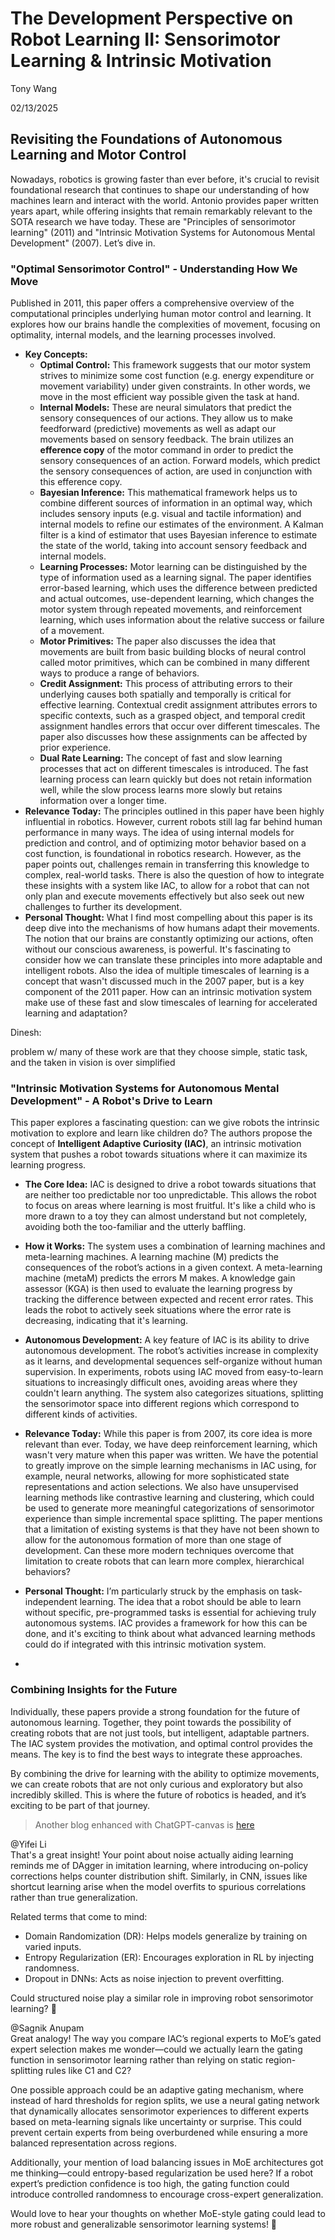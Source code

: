 # The Development Perspective on Robot Learning II: **Sensorimotor Learning & Intrinsic Motivation**

Tony Wang

02/13/2025





## Revisiting the Foundations of Autonomous Learning and Motor Control

Nowadays, robotics is growing faster than ever before, it's crucial to revisit foundational research that continues to shape our understanding of how machines learn and interact with the world. Antonio provides paper written years apart, while offering insights that remain remarkably relevant to the SOTA research we have today. These are "Principles of sensorimotor learning" (2011) and "Intrinsic Motivation Systems for Autonomous Mental Development" (2007). Let’s dive in.

### "Optimal Sensorimotor Control" - Understanding How We Move

Published in 2011, this paper offers a comprehensive overview of the computational principles underlying human motor control and learning. It explores how our brains handle the complexities of movement, focusing on optimality, internal models, and the learning processes involved.

- **Key Concepts:**
  - **Optimal Control:** This framework suggests that our motor system strives to minimize some cost function (e.g. energy expenditure or movement variability) under given constraints. In other words, we move in the most efficient way possible given the task at hand.
  - **Internal Models:** These are neural simulators that predict the sensory consequences of our actions. They allow us to make feedforward (predictive) movements as well as adapt our movements based on sensory feedback. The brain utilizes an **efference copy** of the motor command in order to predict the sensory consequences of an action. Forward models, which predict the sensory consequences of action, are used in conjunction with this efference copy.
  - **Bayesian Inference:** This mathematical framework helps us to combine different sources of information in an optimal way, which includes sensory inputs (e.g. visual and tactile information) and internal models to refine our estimates of the environment. A Kalman filter is a kind of estimator that uses Bayesian inference to estimate the state of the world, taking into account sensory feedback and internal models.
  - **Learning Processes:** Motor learning can be distinguished by the type of information used as a learning signal. The paper identifies error-based learning, which uses the difference between predicted and actual outcomes, use-dependent learning, which changes the motor system through repeated movements, and reinforcement learning, which uses information about the relative success or failure of a movement.
  - **Motor Primitives:** The paper also discusses the idea that movements are built from basic building blocks of neural control called motor primitives, which can be combined in many different ways to produce a range of behaviors.
  - **Credit Assignment:** This process of attributing errors to their underlying causes both spatially and temporally is critical for effective learning. Contextual credit assignment attributes errors to specific contexts, such as a grasped object, and temporal credit assignment handles errors that occur over different timescales. The paper also discusses how these assignments can be affected by prior experience.
  - **Dual Rate Learning:** The concept of fast and slow learning processes that act on different timescales is introduced. The fast learning process can learn quickly but does not retain information well, while the slow process learns more slowly but retains information over a longer time.
- **Relevance Today:** The principles outlined in this paper have been highly influential in robotics. However, current robots still lag far behind human performance in many ways. The idea of using internal models for prediction and control, and of optimizing motor behavior based on a cost function, is foundational in robotics research. However, as the paper points out, challenges remain in transferring this knowledge to complex, real-world tasks. There is also the question of how to integrate these insights with a system like IAC, to allow for a robot that can not only plan and execute movements effectively but also seek out new challenges to further its development.
- **Personal Thought:** What I find most compelling about this paper is its deep dive into the mechanisms of how humans adapt their movements. The notion that our brains are constantly optimizing our actions, often without our conscious awareness, is powerful. It's fascinating to consider how we can translate these principles into more adaptable and intelligent robots. Also the idea of multiple timescales of learning is a concept that wasn't discussed much in the 2007 paper, but is a key component of the 2011 paper. How can an intrinsic motivation system make use of these fast and slow timescales of learning for accelerated learning and adaptation?



Dinesh:

problem w/ many of these work are that they choose simple, static task, and the taken in vision is over simplified









### "Intrinsic Motivation Systems for Autonomous Mental Development" - A Robot's Drive to Learn

This paper explores a fascinating question: can we give robots the intrinsic motivation to explore and learn like children do? The authors propose the concept of **Intelligent Adaptive Curiosity (IAC)**, an intrinsic motivation system that pushes a robot towards situations where it can maximize its learning progress.

- **The Core Idea:** IAC is designed to drive a robot towards situations that are neither too predictable nor too unpredictable. This allows the robot to focus on areas where learning is most fruitful. It's like a child who is more drawn to a toy they can almost understand but not completely, avoiding both the too-familiar and the utterly baffling.
- **How it Works:** The system uses a combination of learning machines and meta-learning machines. A learning machine (M) predicts the consequences of the robot’s actions in a given context. A meta-learning machine (metaM) predicts the errors M makes. A knowledge gain assessor (KGA) is then used to evaluate the learning progress by tracking the difference between expected and recent error rates. This leads the robot to actively seek situations where the error rate is decreasing, indicating that it's learning.
- **Autonomous Development:** A key feature of IAC is its ability to drive autonomous development. The robot’s activities increase in complexity as it learns, and developmental sequences self-organize without human supervision. In experiments, robots using IAC moved from easy-to-learn situations to increasingly difficult ones, avoiding areas where they couldn't learn anything. The system also categorizes situations, splitting the sensorimotor space into different regions which correspond to different kinds of activities.
- **Relevance Today:** While this paper is from 2007, its core idea is more relevant than ever. Today, we have deep reinforcement learning, which wasn't very mature when this paper was written. We have the potential to greatly improve on the simple learning mechanisms in IAC using, for example, neural networks, allowing for more sophisticated state representations and action selections. We also have unsupervised learning methods like contrastive learning and clustering, which could be used to generate more meaningful categorizations of sensorimotor experience than simple incremental space splitting. The paper mentions that a limitation of existing systems is that they have not been shown to allow for the autonomous formation of more than one stage of development. Can these more modern techniques overcome that limitation to create robots that can learn more complex, hierarchical behaviors?
- **Personal Thought:** I’m particularly struck by the emphasis on task-independent learning. The idea that a robot should be able to learn without specific, pre-programmed tasks is essential for achieving truly autonomous systems. IAC provides a framework for how this can be done, and it's exciting to think about what advanced learning methods could do if integrated with this intrinsic motivation system.

- 

### Combining Insights for the Future

Individually, these papers provide a strong foundation for the future of autonomous learning. Together, they point towards the possibility of creating robots that are not just tools, but intelligent, adaptable partners. The IAC system provides the motivation, and optimal control provides the means. The key is to find the best ways to integrate these approaches.

By combining the drive for learning with the ability to optimize movements, we can create robots that are not only curious and exploratory but also incredibly skilled. This is where the future of robotics is headed, and it’s exciting to be part of that journey.



> Another blog enhanced with ChatGPT-canvas is [here](https://chatgpt.com/canvas/shared/67ad6a63bf7881918ebd2e536101dc04) 

@Yifei Li  
That's a great insight! Your point about noise actually aiding learning reminds me of DAgger in imitation learning, where introducing on-policy corrections helps counter distribution shift. Similarly, in CNN, issues like shortcut learning arise when the model overfits to spurious correlations rather than true generalization.  

Related terms that come to mind:  
- Domain Randomization (DR): Helps models generalize by training on varied inputs.  
- Entropy Regularization (ER): Encourages exploration in RL by injecting randomness.  
- Dropout in DNNs: Acts as noise injection to prevent overfitting.  

Could structured noise play a similar role in improving robot sensorimotor learning? 🤔  





@Sagnik Anupam  
Great analogy! The way you compare IAC’s regional experts to MoE’s gated expert selection makes me wonder—could we actually learn the gating function in sensorimotor learning rather than relying on static region-splitting rules like C1 and C2?  

One possible approach could be an adaptive gating mechanism, where instead of hard thresholds for region splits, we use a neural gating network that dynamically allocates sensorimotor experiences to different experts based on meta-learning signals like uncertainty or surprise. This could prevent certain experts from being overburdened while ensuring a more balanced representation across regions.  

Additionally, your mention of load balancing issues in MoE architectures got me thinking—could entropy-based regularization be used here? If a robot expert’s prediction confidence is too high, the gating function could introduce controlled randomness to encourage cross-expert generalization.  

Would love to hear your thoughts on whether MoE-style gating could lead to more robust and generalizable sensorimotor learning systems! 🚀  

